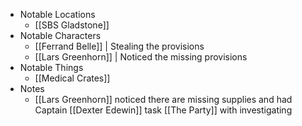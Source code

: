    
- Notable Locations 
	- [[SBS Gladstone]]
- Notable Characters 
	- [[Ferrand Belle]] | Stealing the provisions
	- [[Lars Greenhorn]] | Noticed the missing provisions
- Notable Things 
	- [[Medical Crates]]
- Notes 
	- [[Lars Greenhorn]] noticed there are missing supplies and had Captain [[Dexter Edewin]] task [[The Party]] with investigating





